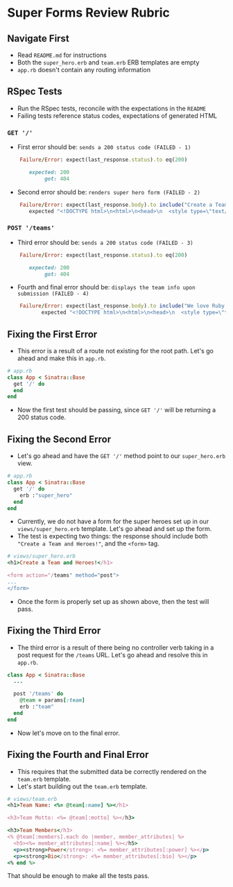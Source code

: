 # Super Forms Review Rubric

## Navigate First

- Read `README.md` for instructions
- Both the `super_hero.erb` and `team.erb` ERB templates are empty
- `app.rb` doesn't contain any routing information

## RSpec Tests
- Run the RSpec tests, reconcile with the expectations in the `README`
- Failing tests reference status codes, expectations of generated HTML

### `GET '/'`

- First error should be: `sends a 200 status code (FAILED - 1)`

```ruby
    Failure/Error: expect(last_response.status).to eq(200)

       expected: 200
            got: 404
```

- Second error should be: `renders super hero form (FAILED - 2)`

```ruby
    Failure/Error: expect(last_response.body).to include("Create a Team and Heroes!")
       expected "<!DOCTYPE html>\n<html>\n<head>\n  <style type=\"text/css\">\n  body { text-align:center;font-family:helvetica,arial;font-size:22px;\n    color:#888;margin:20px}\n  #c {margin:0 auto;width:500px;text-align:left}\n  </style>\n</head>\n<body>\n  <h2>Sinatra doesn&rsquo;t know this ditty.</h2>\n  <img src='http://example.org/__sinatra__/404.png'>\n  <div id=\"c\">\n    Try this:\n    <pre># in app.rb\nclass App\n  get '/' do\n    \"Hello World\"\n  end\nend\n</pre>\n  </div>\n</body>\n</html>\n" to include "Create a Team and Heroes!"
```

### `POST '/teams'`

- Third error should be: `sends a 200 status code (FAILED - 3)`

```ruby
    Failure/Error: expect(last_response.status).to eq(200)

       expected: 200
            got: 404
```

- Fourth and final error should be: `displays the team info upon submission (FAILED - 4)`

```ruby
    Failure/Error: expect(last_response.body).to include("We love Ruby!")
           expected "<!DOCTYPE html>\n<html>\n<head>\n  <style type=\"text/css\">\n  body { text-align:center;font-family:helvetica,arial;font-size:22px;\n    color:#888;margin:20px}\n  #c {margin:0 auto;width:500px;text-align:left}\n  </style>\n</head>\n<body>\n  <h2>Sinatra doesn&rsquo;t know this ditty.</h2>\n  <img src='http://example.org/__sinatra__/404.png'>\n  <div id=\"c\">\n    Try this:\n    <pre># in app.rb\nclass App\n  post '/teams' do\n    \"Hello World\"\n  end\nend\n</pre>\n  </div>\n</body>\n</html>\n" to include "We love Ruby!"
```

## Fixing the First Error

- This error is a result of a route not existing for the root path. Let's go ahead and make this in `app.rb`.

```ruby
# app.rb
class App < Sinatra::Base
  get '/' do
  end
end
```

- Now the first test should be passing, since `GET '/'` will be returning a 200 status code.

## Fixing the Second Error

- Let's go ahead and have the `GET '/'` method point to our `super_hero.erb` view.

```ruby
# app.rb
class App < Sinatra::Base
  get '/' do
    erb :"super_hero"
  end
end
```

- Currently, we do not have a form for the super heroes set up in our `views/super_hero.erb` template. Let's go ahead and set up the form.
- The test is expecting two things: the response should include both `"Create a Team and Heroes!"`, and the `<form>` tag.

```ruby
# views/super_hero.erb
<h1>Create a Team and Heroes!</h1>

<form action="/teams" method="post">
...
</form>
```

- Once the form is properly set up as shown above, then the test will pass.

## Fixing the Third Error

- The third error is a result of there being no controller verb taking in a post request for the `/teams` URL. Let's go ahead and resolve this in `app.rb`.

```ruby
class App < Sinatra::Base
  ...

  post '/teams' do
    @team = params[:team]
    erb :"team"
  end
end
```

- Now let's move on to the final error.

## Fixing the Fourth and Final Error

- This requires that the submitted data be correctly rendered on the `team.erb` template.
- Let's start building out the `team.erb` template.

```ruby
# views/team.erb
<h1>Team Name: <%= @team[:name] %></h1>

<h3>Team Motto: <%= @team[:motto] %></h3>

<h3>Team Members</h3>
<% @team[:members].each do |member, member_attributes| %>
  <h5><%= member_attributes[:name] %></h5>
  <p><strong>Power</strong>: <%= member_attributes[:power] %></p>
  <p><strong>Bio</strong>: <%= member_attributes[:bio] %></p>
<% end %>
```

That should be enough to make all the tests pass.
